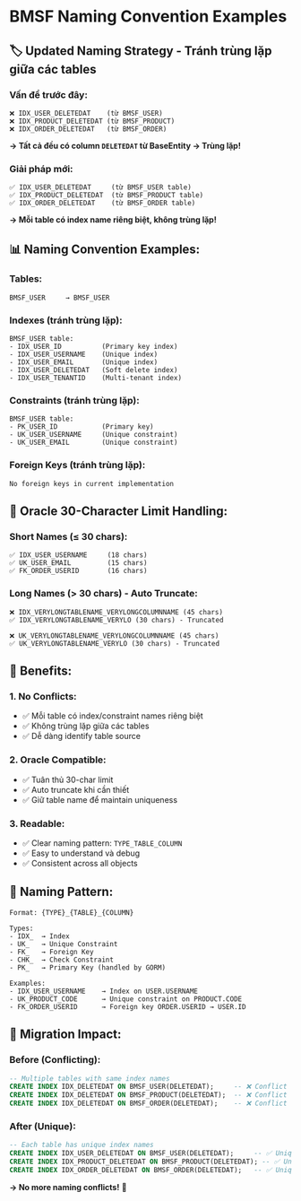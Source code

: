 # BMSF Naming Convention Examples

## 🏷️ **Updated Naming Strategy - Tránh trùng lặp giữa các tables**

### **Vấn đề trước đây:**
```
❌ IDX_USER_DELETEDAT    (từ BMSF_USER)
❌ IDX_PRODUCT_DELETEDAT (từ BMSF_PRODUCT) 
❌ IDX_ORDER_DELETEDAT   (từ BMSF_ORDER)
```
**→ Tất cả đều có column `DELETEDAT` từ BaseEntity → Trùng lặp!**

### **Giải pháp mới:**
```
✅ IDX_USER_DELETEDAT     (từ BMSF_USER table)
✅ IDX_PRODUCT_DELETEDAT  (từ BMSF_PRODUCT table)
✅ IDX_ORDER_DELETEDAT    (từ BMSF_ORDER table)
```
**→ Mỗi table có index name riêng biệt, không trùng lặp!**

## 📊 **Naming Convention Examples:**

### **Tables:**
```
BMSF_USER     → BMSF_USER
```

### **Indexes (tránh trùng lặp):**
```
BMSF_USER table:
- IDX_USER_ID          (Primary key index)
- IDX_USER_USERNAME    (Unique index)
- IDX_USER_EMAIL       (Unique index)
- IDX_USER_DELETEDAT   (Soft delete index)
- IDX_USER_TENANTID    (Multi-tenant index)
```

### **Constraints (tránh trùng lặp):**
```
BMSF_USER table:
- PK_USER_ID           (Primary key)
- UK_USER_USERNAME     (Unique constraint)
- UK_USER_EMAIL        (Unique constraint)
```

### **Foreign Keys (tránh trùng lặp):**
```
No foreign keys in current implementation
```

## 🔧 **Oracle 30-Character Limit Handling:**

### **Short Names (≤ 30 chars):**
```
✅ IDX_USER_USERNAME     (18 chars)
✅ UK_USER_EMAIL         (15 chars)
✅ FK_ORDER_USERID       (16 chars)
```

### **Long Names (> 30 chars) - Auto Truncate:**
```
❌ IDX_VERYLONGTABLENAME_VERYLONGCOLUMNNAME (45 chars)
✅ IDX_VERYLONGTABLENAME_VERYLO (30 chars) - Truncated

❌ UK_VERYLONGTABLENAME_VERYLONGCOLUMNNAME (45 chars)  
✅ UK_VERYLONGTABLENAME_VERYLO (30 chars) - Truncated
```

## 🎯 **Benefits:**

### **1. No Conflicts:**
- ✅ Mỗi table có index/constraint names riêng biệt
- ✅ Không trùng lặp giữa các tables
- ✅ Dễ dàng identify table source

### **2. Oracle Compatible:**
- ✅ Tuân thủ 30-char limit
- ✅ Auto truncate khi cần thiết
- ✅ Giữ table name để maintain uniqueness

### **3. Readable:**
- ✅ Clear naming pattern: `TYPE_TABLE_COLUMN`
- ✅ Easy to understand và debug
- ✅ Consistent across all objects

## 📝 **Naming Pattern:**

```
Format: {TYPE}_{TABLE}_{COLUMN}

Types:
- IDX_  → Index
- UK_   → Unique Constraint  
- FK_   → Foreign Key
- CHK_  → Check Constraint
- PK_   → Primary Key (handled by GORM)

Examples:
- IDX_USER_USERNAME    → Index on USER.USERNAME
- UK_PRODUCT_CODE      → Unique constraint on PRODUCT.CODE
- FK_ORDER_USERID      → Foreign key ORDER.USERID → USER.ID
```

## 🚀 **Migration Impact:**

### **Before (Conflicting):**
```sql
-- Multiple tables with same index names
CREATE INDEX IDX_DELETEDAT ON BMSF_USER(DELETEDAT);     -- ❌ Conflict
CREATE INDEX IDX_DELETEDAT ON BMSF_PRODUCT(DELETEDAT);  -- ❌ Conflict  
CREATE INDEX IDX_DELETEDAT ON BMSF_ORDER(DELETEDAT);    -- ❌ Conflict
```

### **After (Unique):**
```sql
-- Each table has unique index names
CREATE INDEX IDX_USER_DELETEDAT ON BMSF_USER(DELETEDAT);     -- ✅ Unique
CREATE INDEX IDX_PRODUCT_DELETEDAT ON BMSF_PRODUCT(DELETEDAT); -- ✅ Unique
CREATE INDEX IDX_ORDER_DELETEDAT ON BMSF_ORDER(DELETEDAT);   -- ✅ Unique
```

**→ No more naming conflicts!** 🎉
